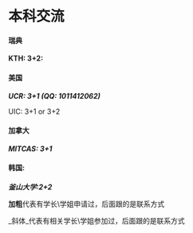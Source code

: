 # 本科交流

#### 瑞典

**KTH: 3+2:**

#### 美国

_**UCR: 3+1 (QQ: 1011412062)**_

UIC: 3+1 or 3+2

#### 加拿大

_**MITCAS: 3+1**_

#### 韩国:

_**釜山大学:2+2**_

**加粗**代表有学长\学姐申请过，后面跟的是联系方式

_斜体_代表有相关学长\学姐参加过，后面跟的是联系方式
